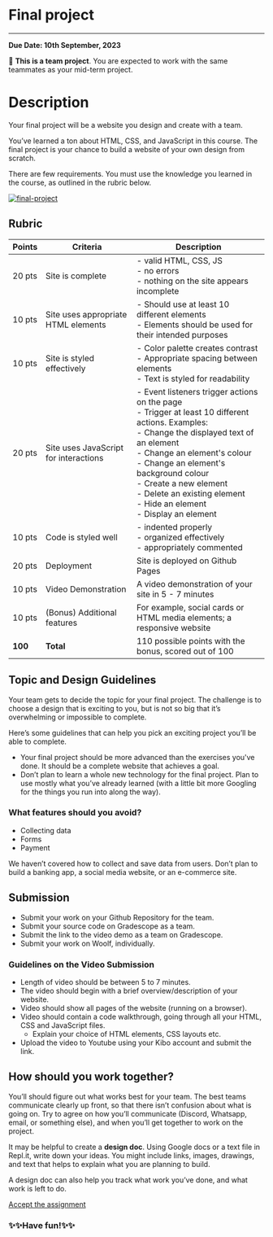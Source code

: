 # Final project

---

**Due Date: 10th September, 2023**

<aside>

👥 **This is a team project**. You are expected to work with the same teammates as your mid-term project.

</aside>

# Description

Your final project will be a website you design and create with a team.

You’ve learned a ton about HTML, CSS, and JavaScript in this course. The final
project is your chance to build a website of your own design from scratch.

There are few requirements. You must use the knowledge you learned in the
course, as outlined in the rubric below.

[![final-project](https://img.shields.io/static/v1?label=Open%20Project&message=final%20project&color=blue)](https://classroom.github.com/a/_yuQgueb)

## Rubric

| Points | Criteria | Description |
|---|---|---|
| 20 pts | Site is complete  | - valid HTML, CSS, JS<br>- no errors<br>- nothing on the site appears incomplete |
| 10 pts | Site uses appropriate HTML elements | - Should use at least 10 different elements<br>- Elements should be used for their intended purposes |
| 10 pts | Site is styled effectively | - Color palette creates contrast<br>- Appropriate spacing between elements<br>- Text is styled for readability |
| 20 pts | Site uses JavaScript for interactions | - Event listeners trigger actions on the page<br>- Trigger at least 10 different actions. Examples:<br>- Change the displayed text of an element <br>- Change an element's colour <br>- Change an element's background colour <br>- Create a new element <br>- Delete an existing element <br>- Hide an element <br>- Display an element|
| 10 pts | Code is styled well | - indented properly<br>- organized effectively<br>- appropriately commented |
| 20 pts |  Deployment | Site is deployed on Github Pages |
| 10 pts |  Video Demonstration | A video demonstration of your site in 5 - 7 minutes |
| 10 pts | (Bonus) Additional features | For example, social cards or HTML media elements; a responsive website |
| **100** | **Total** | 110 possible points with the bonus, scored out of 100 |

## Topic and Design Guidelines

Your team gets to decide the topic for your final project. The challenge is to
choose a design that is exciting to you, but is not so big that it’s
overwhelming or impossible to complete.

Here’s some guidelines that can help you pick an exciting project you’ll be
able to complete.

- Your final project should be more advanced than the exercises you've done. It should be a complete website that achieves a goal.
- Don’t plan to learn a whole new technology for the final project. Plan to use
  mostly what you’ve already learned (with a little bit more Googling for the
  things you run into along the way).

### What features should you **avoid**?

- Collecting data
- Forms
- Payment

We haven’t covered how to collect and save data from users. Don’t plan to build
a banking app, a social media website, or an e-commerce site.

## Submission
- Submit your work on your Github Repository for the team.
- Submit your source code on Gradescope as a team.
- Submit the link to the video demo as a team on Gradescope.
- Submit your work on Woolf, individually.

### Guidelines on the Video Submission
- Length of video should be between 5 to 7 minutes.
- The video should begin with a brief overview/description of your website.
- Video should show all pages of the website (running on a browser).
- Video should contain a code walkthrough, going through all your HTML, CSS and JavaScript files.
  - Explain your choice of HTML elements, CSS layouts etc.
- Upload the video to Youtube using your Kibo account and submit the link.

## How should you work together?

You’ll should figure out what works best for your team. The best teams communicate clearly up front, so that there isn’t confusion about what is going on. Try to agree on how you’ll communicate (Discord, Whatsapp, email, or something else), and when you’ll get together to work on the project.

It may be helpful to create a **design doc**. Using Google docs or a text file in Repl.it, write down your ideas. You might include links, images, drawings, and text that helps to explain what you are planning to build.

A design doc can also help you track what work you’ve done, and what work is left to do.

[Accept the assignment](https://classroom.github.com/a/SFQcHL_7)

### ✨✨Have fun!✨✨
